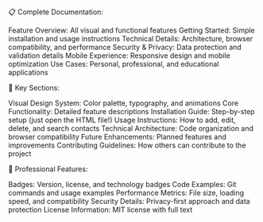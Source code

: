 📋 Complete Documentation:

Feature Overview: All visual and functional features
Getting Started: Simple installation and usage instructions
Technical Details: Architecture, browser compatibility, and performance
Security & Privacy: Data protection and validation details
Mobile Experience: Responsive design and mobile optimization
Use Cases: Personal, professional, and educational applications

🎯 Key Sections:

Visual Design System: Color palette, typography, and animations
Core Functionality: Detailed feature descriptions
Installation Guide: Step-by-step setup (just open the HTML file!)
Usage Instructions: How to add, edit, delete, and search contacts
Technical Architecture: Code organization and browser compatibility
Future Enhancements: Planned features and improvements
Contributing Guidelines: How others can contribute to the project

🚀 Professional Features:

Badges: Version, license, and technology badges
Code Examples: Git commands and usage examples
Performance Metrics: File size, loading speed, and compatibility
Security Details: Privacy-first approach and data protection
License Information: MIT license with full text
